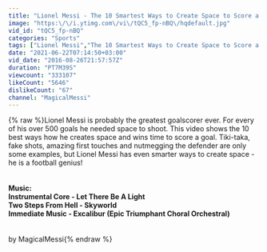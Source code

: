 ```yaml
---
title: "Lionel Messi - The 10 Smartest Ways to Create Space to Score a Goal - HD"
image: "https:\/\/i.ytimg.com\/vi\/tQC5_fp-nBQ\/hqdefault.jpg"
vid_id: "tQC5_fp-nBQ"
categories: "Sports"
tags: ["Lionel Messi","The 10 Smartest Ways to Create Space to Score a Goal","MagicalMessi"]
date: "2021-06-22T07:14:50+03:00"
vid_date: "2016-08-26T21:57:57Z"
duration: "PT7M39S"
viewcount: "333107"
likeCount: "5646"
dislikeCount: "67"
channel: "MagicalMessi"
---
```

{% raw %}Lionel Messi is probably the greatest goalscorer ever. For every of his over 500 goals he needed space to shoot. This video shows the 10 best ways how he creates space and wins time to score a goal. Tiki-taka, fake shots, amazing first touches and nutmegging the defender are only some examples, but Lionel Messi has even smarter ways to create space - he is a football genius!<br />__________________<br /><br />Music:<br />Instrumental Core - Let There Be A Light<br />Two Steps From Hell - Skyworld<br />Immediate Music - Excalibur (Epic Triumphant Choral Orchestral)<br /><br />__________________<br />by MagicalMessi{% endraw %}
